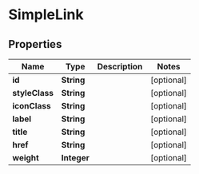 # SimpleLink

## Properties
Name | Type | Description | Notes
------------ | ------------- | ------------- | -------------
**id** | **String** |  |  [optional]
**styleClass** | **String** |  |  [optional]
**iconClass** | **String** |  |  [optional]
**label** | **String** |  |  [optional]
**title** | **String** |  |  [optional]
**href** | **String** |  |  [optional]
**weight** | **Integer** |  |  [optional]
